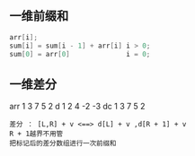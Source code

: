 ## 一维前缀和
```C
arr[i];
sum[i] = sum[i - 1] + arr[i] i > 0;
sum[0] = arr[0]              i = 0;
```
## 一维差分
arr 1  3  7  5  2
d   1  2  4  -2  -3
dc  1  3  7  5  2
```
差分 ： [L,R] + v <==> d[L] + v ,d[R + 1] + v
R + 1越界不用管
把标记后的差分数组进行一次前缀和